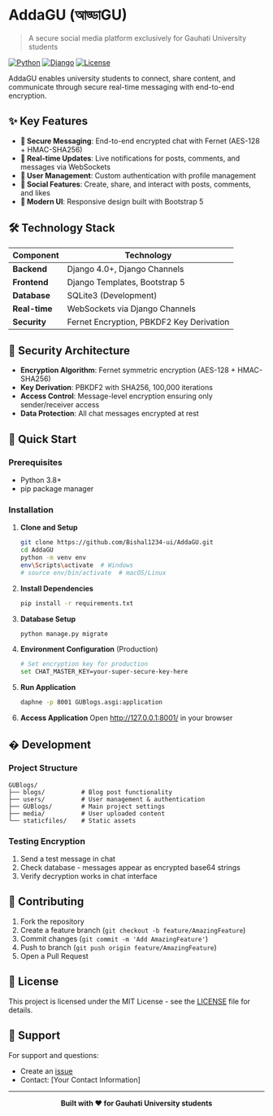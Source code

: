 # AddaGU (আড্ডাGU)

> A secure social media platform exclusively for Gauhati University students

[![Python](https://img.shields.io/badge/Python-3.8+-blue.svg)](https://www.python.org/)
[![Django](https://img.shields.io/badge/Django-4.0+-green.svg)](https://www.djangoproject.com/)
[![License](https://img.shields.io/badge/License-MIT-yellow.svg)](LICENSE)

AddaGU enables university students to connect, share content, and communicate through secure real-time messaging with end-to-end encryption.

## ✨ Key Features

- **🔐 Secure Messaging**: End-to-end encrypted chat with Fernet (AES-128 + HMAC-SHA256)
- **📱 Real-time Updates**: Live notifications for posts, comments, and messages via WebSockets
- **👤 User Management**: Custom authentication with profile management
- **📝 Social Features**: Create, share, and interact with posts, comments, and likes
- **🎨 Modern UI**: Responsive design built with Bootstrap 5

## 🛠️ Technology Stack

| Component | Technology |
|-----------|------------|
| **Backend** | Django 4.0+, Django Channels |
| **Frontend** | Django Templates, Bootstrap 5 |
| **Database** | SQLite3 (Development) |
| **Real-time** | WebSockets via Django Channels |
| **Security** | Fernet Encryption, PBKDF2 Key Derivation |

## 🔐 Security Architecture

- **Encryption Algorithm**: Fernet symmetric encryption (AES-128 + HMAC-SHA256)
- **Key Derivation**: PBKDF2 with SHA256, 100,000 iterations
- **Access Control**: Message-level encryption ensuring only sender/receiver access
- **Data Protection**: All chat messages encrypted at rest

## 🚀 Quick Start

### Prerequisites
- Python 3.8+
- pip package manager

### Installation

1. **Clone and Setup**
   ```bash
   git clone https://github.com/Bishal1234-ui/AddaGU.git
   cd AddaGU
   python -m venv env
   env\Scripts\activate  # Windows
   # source env/bin/activate  # macOS/Linux
   ```

2. **Install Dependencies**
   ```bash
   pip install -r requirements.txt
   ```

3. **Database Setup**
   ```bash
   python manage.py migrate
   ```

4. **Environment Configuration** (Production)
   ```bash
   # Set encryption key for production
   set CHAT_MASTER_KEY=your-super-secure-key-here
   ```

5. **Run Application**
   ```bash
   daphne -p 8001 GUBlogs.asgi:application
   ```

6. **Access Application**
   Open http://127.0.0.1:8001/ in your browser

## � Development

### Project Structure
```
GUBlogs/
├── blogs/          # Blog post functionality
├── users/          # User management & authentication
├── GUBlogs/        # Main project settings
├── media/          # User uploaded content
└── staticfiles/    # Static assets
```

### Testing Encryption
1. Send a test message in chat
2. Check database - messages appear as encrypted base64 strings
3. Verify decryption works in chat interface

## 📝 Contributing

1. Fork the repository
2. Create a feature branch (`git checkout -b feature/AmazingFeature`)
3. Commit changes (`git commit -m 'Add AmazingFeature'`)
4. Push to branch (`git push origin feature/AmazingFeature`)
5. Open a Pull Request

## 📄 License

This project is licensed under the MIT License - see the [LICENSE](LICENSE) file for details.

## 🤝 Support

For support and questions:
- Create an [issue](https://github.com/Bishal1234-ui/AddaGU/issues)
- Contact: [Your Contact Information]

---

<div align="center">
<b>Built with ❤️ for Gauhati University students</b>
</div>